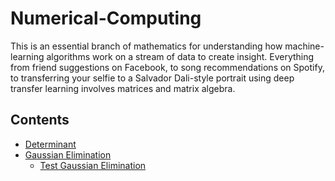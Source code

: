 # Numerical-Computing
This is an essential branch of mathematics for understanding how machine-learning algorithms work on a stream of data to create insight. Everything from friend suggestions on Facebook, to song recommendations on Spotify, to transferring your selfie to a Salvador Dali-style portrait using deep transfer learning involves matrices and matrix algebra.

## Contents
- [Determinant](determinant.py)
- [Gaussian Elimination](gaussian_elimination.py)
  - [Test Gaussian Elimination](test_gauss.py)
